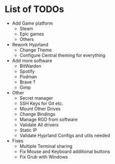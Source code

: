 # List of TODOs

- Add Game platform
  - Steam
  - Epic games
  - Others
- Rework Hyprland
  - Change Theme
  - Configure Central theming for everything
- Add more software
  - BitWarden
  - Spotify
  - Podman
  - Brave ?
  - Gimp
- Other
  - Secret manager
  - SSH Keys for Git etc.
  - Mount Other Drives
  - Change Bindings
  - Manage RGD from software
  - Validate All drivers
  - Static IP
  - Validate Hyprland Configs and utils needed
- Fixes
  - Multiple Terminal sharing
  - Fix Mouse and Keyboard additional buttons
  - Fix Grub with Windows